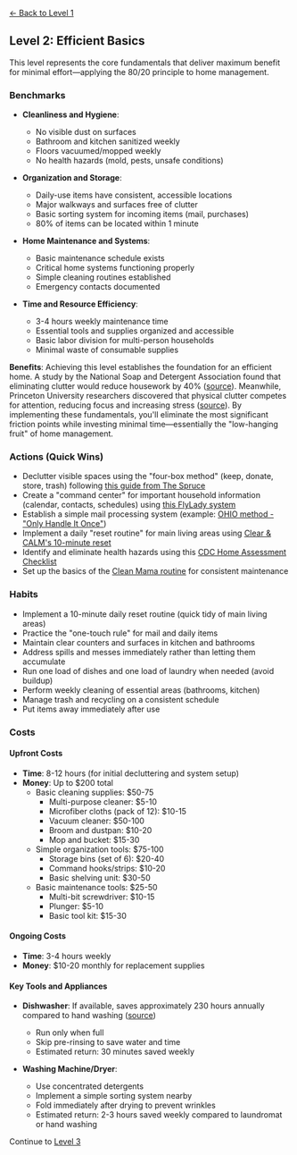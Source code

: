 [← Back to Level 1](level-1)
## Level 2: Efficient Basics

This level represents the core fundamentals that deliver maximum benefit for minimal effort—applying the 80/20 principle to home management.

### Benchmarks
- **Cleanliness and Hygiene**: 
  - No visible dust on surfaces
  - Bathroom and kitchen sanitized weekly
  - Floors vacuumed/mopped weekly
  - No health hazards (mold, pests, unsafe conditions)

- **Organization and Storage**:
  - Daily-use items have consistent, accessible locations
  - Major walkways and surfaces free of clutter
  - Basic sorting system for incoming items (mail, purchases)
  - 80% of items can be located within 1 minute

- **Home Maintenance and Systems**:
  - Basic maintenance schedule exists
  - Critical home systems functioning properly
  - Simple cleaning routines established
  - Emergency contacts documented

- **Time and Resource Efficiency**:
  - 3-4 hours weekly maintenance time
  - Essential tools and supplies organized and accessible
  - Basic labor division for multi-person households
  - Minimal waste of consumable supplies

**Benefits**: Achieving this level establishes the foundation for an efficient home. A study by the National Soap and Detergent Association found that eliminating clutter would reduce housework by 40% ([source](https://www.becomingminimalist.com/the-cost-of-clutter-in-your-home/)). Meanwhile, Princeton University researchers discovered that physical clutter competes for attention, reducing focus and increasing stress ([source](https://www.jneurosci.org/content/31/2/587)). By implementing these fundamentals, you'll eliminate the most significant friction points while investing minimal time—essentially the "low-hanging fruit" of home management.

### Actions (Quick Wins)
- Declutter visible spaces using the "four-box method" (keep, donate, store, trash) following [this guide from The Spruce](https://www.thespruce.com/four-box-method-for-decluttering-2648624)
- Create a "command center" for important household information (calendar, contacts, schedules) using [this FlyLady system](https://www.flylady.net/d/getting-started/flying-lessons/control-journal/)
- Establish a simple mail processing system (example: [OHIO method - "Only Handle It Once"](https://www.apartmenttherapy.com/the-ohio-method-for-processing-mail-and-paperwork-245271))
- Implement a daily "reset routine" for main living areas using [Clear & CALM's 10-minute reset](https://clearandcalm.com/home-tidying-routine/)
- Identify and eliminate health hazards using this [CDC Home Assessment Checklist](https://www.cdc.gov/nceh/lead/publications/housing_assessment/housing_assessment.htm)
- Set up the basics of the [Clean Mama routine](https://cleanmama.com/start-here/) for consistent maintenance

### Habits
- Implement a 10-minute daily reset routine (quick tidy of main living areas)
- Practice the "one-touch rule" for mail and daily items
- Maintain clear counters and surfaces in kitchen and bathrooms
- Address spills and messes immediately rather than letting them accumulate
- Run one load of dishes and one load of laundry when needed (avoid buildup)
- Perform weekly cleaning of essential areas (bathrooms, kitchen)
- Manage trash and recycling on a consistent schedule
- Put items away immediately after use

### Costs
#### Upfront Costs
- **Time**: 8-12 hours (for initial decluttering and system setup)
- **Money**: Up to $200 total
  - Basic cleaning supplies: $50-75
    * Multi-purpose cleaner: $5-10
    * Microfiber cloths (pack of 12): $10-15
    * Vacuum cleaner: $50-100
    * Broom and dustpan: $10-20
    * Mop and bucket: $15-30
  - Simple organization tools: $75-100
    * Storage bins (set of 6): $20-40
    * Command hooks/strips: $10-20
    * Basic shelving unit: $30-50
  - Basic maintenance tools: $25-50
    * Multi-bit screwdriver: $10-15
    * Plunger: $5-10
    * Basic tool kit: $15-30

#### Ongoing Costs
- **Time**: 3-4 hours weekly
- **Money**: $10-20 monthly for replacement supplies

#### Key Tools and Appliances
- **Dishwasher**: If available, saves approximately 230 hours annually compared to hand washing ([source](https://www.energystar.gov/products/appliances/dishwashers))
  * Run only when full
  * Skip pre-rinsing to save water and time
  * Estimated return: 30 minutes saved weekly

- **Washing Machine/Dryer**:
  * Use concentrated detergents
  * Implement a simple sorting system nearby
  * Fold immediately after drying to prevent wrinkles
  * Estimated return: 2-3 hours saved weekly compared to laundromat or hand washing

Continue to [Level 3](level-3)
